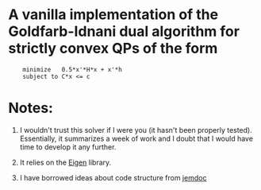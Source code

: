 # A vanilla implementation of the Goldfarb-Idnani dual algorithm for strictly convex QPs of the form

```
	minimize   0.5*x'*H*x + x'*h
	subject to C*x <= c
```

# Notes:

1. I wouldn't trust this solver if I were you (it hasn't been properly tested).
   Essentially, it summarizes a week of work and I doubt that I would have time
   to develop it any further.

2. It relies on the [Eigen](http://eigen.tuxfamily.org) library.

3. I have borrowed ideas about code structure from [jemdoc](https://github.com/asherikov/qpmad)
